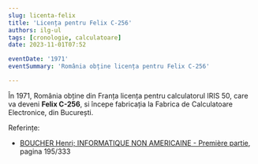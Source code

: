 ```yaml
---
slug: licenta-felix
title: 'Licența pentru Felix C-256'
authors: ilg-ul
tags: [cronologie, calculatoare]
date: 2023-11-01T07:52

eventDate: '1971'
eventSummary: 'România obține licența pentru Felix C-256'

---
```


În 1971, România obține din Franța licența pentru calculatorul IRIS 50,
care va deveni **Felix C-256**, si începe fabricația la
Fabrica de Calculatoare Electronice, din București.

<!-- truncate -->

Referințe:

- [BOUCHER Henri; INFORMATIQUE NON AMERICAINE - Première partie](http://www.aconit.org/histoire/iga_boucher/pdf/Vol_E_700-745.pdf), pagina 195/333
